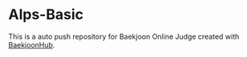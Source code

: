 # Alps-Basic
This is a auto push repository for Baekjoon Online Judge created with [BaekjoonHub](https://github.com/BaekjoonHub/BaekjoonHub).
